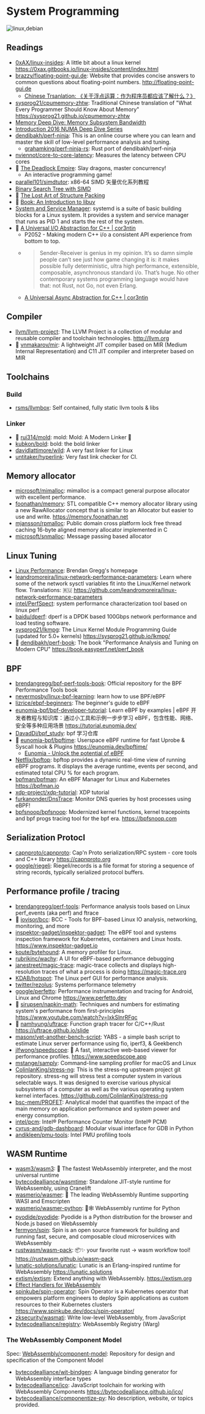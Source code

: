 # System Programming

<picture>
  <source media="(prefers-color-scheme: dark)" srcset="https://skillicons.dev/icons?theme=dark&i=linux,debian">
  <img alt="linux,debian" src="https://skillicons.dev/icons?theme=light&i=linux,debian">
</picture>

## Readings

- [0xAX/linux-insides](https://github.com/0xAX/linux-insides): A little bit about a linux kernel <https://0xax.gitbooks.io/linux-insides/content/index.html>
- [brazzy/floating-point-gui.de](https://github.com/brazzy/floating-point-gui.de): Website that provides concise answers to common questions about floating-point numbers. <http://floating-point-gui.de>
  - [Chinese Trsanlation: 《关于浮点运算：作为程序员都应该了解什么？》](https://github.com/cnrv/floating-point-guide)
- [sysprog21/cpumemory-zhtw](https://github.com/sysprog21/cpumemory-zhtw): Traditional Chinese translation of "What Every Programmer Should Know About Memory" <https://sysprog21.github.io/cpumemory-zhtw>
- [Memory Deep Dive: Memory Subsystem Bandwidth](https://frankdenneman.nl/2015/02/19/memory-deep-dive-memory-subsystem-bandwidth/)
- [Introduction 2016 NUMA Deep Dive Series](https://frankdenneman.nl/2016/07/06/introduction-2016-numa-deep-dive-series/)
- [dendibakh/perf-ninja](https://github.com/dendibakh/perf-ninja): This is an online course where you can learn and master the skill of low-level performance analysis and tuning.
  - [grahamking/perf-ninja-rs](https://github.com/grahamking/perf-ninja-rs): Rust port of dendibakh/perf-ninja
- [nviennot/core-to-core-latency](https://github.com/nviennot/core-to-core-latency): Measures the latency between CPU cores
- 🌟 [The Deadlock Empire](https://deadlockempire.github.io/): Slay dragons, master concurrency!
  - An interactive programming game!
- [parallel101/simdtutor](https://github.com/parallel101/simdtutor): x86-64 SIMD 矢量优化系列教程
- [Binary Search Tree with SIMD](https://clement-jean.github.io/simd_binary_search_tree/)
- 🌟 [The Lost Art of Structure Packing](http://www.catb.org/esr/structure-packing/)
- 🌟 [Book: An Introduction to libuv](https://nikhilm.github.io/uvbook/index.html)
- [System and Service Manager](https://systemd.io/): systemd is a suite of basic building blocks for a Linux system. It provides a system and service manager that runs as PID 1 and starts the rest of the system.
- 🌟 [A Universal I/O Abstraction for C++ | cor3ntin](https://cor3ntin.github.io/posts/iouring/)
  - P2052 - Making modern C++ i/o a consistent API experience from bottom to top.
  - > Sender-Receiver is genius in my opinion. It’s so damn simple people can’t see just how game changing it is: it makes possible fully deterministic, ultra high performance, extensible, composable, asynchronous standard i/o. That’s huge. No other contemporary systems programming language would have that: not Rust, not Go, not even Erlang.
  - [A Universal Async Abstraction for C++ | cor3ntin](https://cor3ntin.github.io/posts/executors/)

## Compiler

- [llvm/llvm-project](https://github.com/llvm/llvm-project): The LLVM Project is a collection of modular and reusable compiler and toolchain technologies. <http://llvm.org>
- 🌟 [vnmakarov/mir](https://github.com/vnmakarov/mir): A lightweight JIT compiler based on MIR (Medium Internal Representation) and C11 JIT compiler and interpreter based on MIR

## Toolchains

### Build

- [rsms/llvmbox](https://github.com/rsms/llvmbox): Self contained, fully static llvm tools & libs

### Linker

- 🌟 [rui314/mold](https://github.com/rui314/mold): mold: Mold: A Modern Linker 🦠
- [kubkon/bold](https://github.com/kubkon/bold): bold: the bold linker
- [davidlattimore/wild](https://github.com/davidlattimore/wild): A very fast linker for Linux
- [untitaker/hyperlink](https://github.com/untitaker/hyperlink): Very fast link checker for CI.

## Memory allocator

- [microsoft/mimalloc](https://github.com/microsoft/mimalloc): mimalloc is a compact general purpose allocator with excellent performance.
- [foonathan/memory](https://github.com/foonathan/memory): STL compatible C++ memory allocator library using a new RawAllocator concept that is similar to an Allocator but easier to use and write. <https://memory.foonathan.net>
- [mjansson/rpmalloc](https://github.com/mjansson/rpmalloc): Public domain cross platform lock free thread caching 16-byte aligned memory allocator implemented in C
- [microsoft/snmalloc](https://github.com/microsoft/snmalloc): Message passing based allocator

## Linux Tuning

- [Linux Performance](https://www.brendangregg.com/linuxperf.html): Brendan Gregg's homepage
- [leandromoreira/linux-network-performance-parameters](https://github.com/leandromoreira/linux-network-performance-parameters): Learn where some of the network sysctl variables fit into the Linux/Kernel network flow. Translations: 🇷🇺 <https://github.com/leandromoreira/linux-network-performance-parameters>
- [intel/PerfSpect](https://github.com/intel/PerfSpect): system performance characterization tool based on linux perf
- [baidu/dperf](https://github.com/baidu/dperf): dperf is a DPDK based 100Gbps network performance and load testing software.
- [sysprog21/lkmpg](https://github.com/sysprog21/lkmpg): The Linux Kernel Module Programming Guide (updated for 5.0+ kernels) <https://sysprog21.github.io/lkmpg/>
- 🌟 [dendibakh/perf-book](https://github.com/dendibakh/perf-book): The book "Performance Analysis and Tuning on Modern CPU" <https://book.easyperf.net/perf_book>

## BPF

- [brendangregg/bpf-perf-tools-book](https://github.com/brendangregg/bpf-perf-tools-book): Official repository for the BPF Performance Tools book
- [nevermosby/linux-bpf-learning](https://github.com/nevermosby/linux-bpf-learning): learn how to use BPF/eBPF
- [lizrice/ebpf-beginners](https://github.com/lizrice/ebpf-beginners): The beginner's guide to eBPF
- [eunomia-bpf/bpf-developer-tutorial](https://github.com/eunomia-bpf/bpf-developer-tutorial): Learn eBPF by examples | eBPF 开发者教程与知识库：通过小工具和示例一步步学习 eBPF，包含性能、网络、安全等多种应用场景 <https://tutorial.eunomia.dev/>
- [DavadDi/bpf_study](https://github.com/DavadDi/bpf_study): bpf 学习仓库
- 🌟 [eunomia-bpf/bpftime](https://github.com/eunomia-bpf/bpftime): Userspace eBPF runtime for fast Uprobe & Syscall hook & Plugins <https://eunomia.dev/bpftime/>
  - [Eunomia - Unlock the potential of eBPF](https://eunomia.dev/)
- [Netflix/bpftop](https://github.com/Netflix/bpftop): bpftop provides a dynamic real-time view of running eBPF programs. It displays the average runtime, events per second, and estimated total CPU % for each program.
- [bpfman/bpfman](https://github.com/bpfman/bpfman): An eBPF Manager for Linux and Kubernetes <https://bpfman.io>
- [xdp-project/xdp-tutorial](https://github.com/xdp-project/xdp-tutorial): XDP tutorial
- [furkanonder/DnsTrace](https://github.com/furkanonder/DnsTrace): Monitor DNS queries by host processes using eBPF!
- [bpfsnoop/bpfsnoop](https://github.com/bpfsnoop/bpfsnoop): Modernized kernel functions, kernel tracepoints and bpf progs tracing tool for the bpf era. <https://bpfsnoop.com>

## Serialization Protocl

- [capnproto/capnproto](https://github.com/capnproto/capnproto): Cap'n Proto serialization/RPC system - core tools and C++ library <https://capnproto.org>
- [google/riegeli](https://github.com/google/riegeli): Riegeli/records is a file format for storing a sequence of string records, typically serialized protocol buffers.

## Performance profile / tracing

- [brendangregg/perf-tools](https://github.com/brendangregg/perf-tools): Performance analysis tools based on Linux perf_events (aka perf) and ftrace
- 🌟 [iovisor/bcc](https://github.com/iovisor/bcc): BCC - Tools for BPF-based Linux IO analysis, networking, monitoring, and more
- [inspektor-gadget/inspektor-gadget](https://github.com/inspektor-gadget/inspektor-gadget): The eBPF tool and systems inspection framework for Kubernetes, containers and Linux hosts. <https://www.inspektor-gadget.io>
- [koute/bytehound](https://github.com/koute/bytehound): A memory profiler for Linux.
- [rubrikinc/wachy](https://github.com/rubrikinc/wachy): A UI for eBPF-based performance debugging
- [janestreet/magic-trace](https://github.com/janestreet/magic-trace): magic-trace collects and displays high-resolution traces of what a process is doing <https://magic-trace.org>
- [KDAB/hotspot](https://github.com/KDAB/hotspot): The Linux perf GUI for performance analysis.
- [twitter/rezolus](https://github.com/twitter/rezolus): Systems performance telemetry
- [google/perfetto](https://github.com/google/perfetto): Performance instrumentation and tracing for Android, Linux and Chrome <https://www.perfetto.dev>
- 🌟 [sirupsen/napkin-math](https://github.com/sirupsen/napkin-math): Techniques and numbers for estimating system's performance from first-principles <https://www.youtube.com/watch?v=IxkSlnrRFqc>
- 🌟 [namhyung/uftrace](https://github.com/namhyung/uftrace): Function graph tracer for C/C++/Rust <https://uftrace.github.io/slide>
- [masonr/yet-another-bench-script](https://github.com/masonr/yet-another-bench-script): YABS - a simple bash script to estimate Linux server performance using fio, iperf3, & Geekbench
- [jlfwong/speedscope](https://github.com/jlfwong/speedscope): 🔬 A fast, interactive web-based viewer for performance profiles. <https://www.speedscope.app>
- [mstange/samply](https://github.com/mstange/samply): Command-line sampling profiler for macOS and Linux
- [ColinIanKing/stress-ng](https://github.com/ColinIanKing/stress-ng): This is the stress-ng upstream project git repository. stress-ng will stress test a computer system in various selectable ways. It was designed to exercise various physical subsystems of a computer as well as the various operating system kernel interfaces. <https://github.com/ColinIanKing/stress-ng>
- [bsc-mem/PROFET](https://github.com/bsc-mem/PROFET): Analytical model that quantifies the impact of the main memory on application performance and system power and energy consumption.
- [intel/pcm](https://github.com/intel/pcm): Intel® Performance Counter Monitor (Intel® PCM)
- [cyrus-and/gdb-dashboard](https://github.com/cyrus-and/gdb-dashboard): Modular visual interface for GDB in Python
- [andikleen/pmu-tools](https://github.com/andikleen/pmu-tools): Intel PMU profiling tools

## WASM Runtime

- [wasm3/wasm3](https://github.com/wasm3/wasm3): 🚀 The fastest WebAssembly interpreter, and the most universal runtime
- [bytecodealliance/wasmtime](https://github.com/bytecodealliance/wasmtime): Standalone JIT-style runtime for WebAssembly, using Cranelift
- [wasmerio/wasmer](https://github.com/wasmerio/wasmer): 🚀 The leading WebAssembly Runtime supporting WASI and Emscripten
- [wasmerio/wasmer-python](https://github.com/wasmerio/wasmer-python): 🐍🕸 WebAssembly runtime for Python
- [pyodide/pyodide](https://github.com/pyodide/pyodide): Pyodide is a Python distribution for the browser and Node.js based on WebAssembly
- [fermyon/spin](https://github.com/fermyon/spin): Spin is an open source framework for building and running fast, secure, and composable cloud microservices with WebAssembly
- [rustwasm/wasm-pack](https://github.com/rustwasm/wasm-pack): 📦✨ your favorite rust -> wasm workflow tool! <https://rustwasm.github.io/wasm-pack>
- [lunatic-solutions/lunatic](https://github.com/lunatic-solutions/lunatic): Lunatic is an Erlang-inspired runtime for WebAssembly <https://lunatic.solutions>
- [extism/extism](https://github.com/extism/extism): Extend anything with WebAssembly. <https://extism.org>
- [Effect Handlers for WebAssembly](https://wasmfx.dev/)
- [spinkube/spin-operator](https://github.com/spinkube/spin-operator): Spin Operator is a Kubernetes operator that empowers platform engineers to deploy Spin applications as custom resources to their Kubernetes clusters <https://www.spinkube.dev/docs/spin-operator/>
- [zksecurity/wasmati](https://github.com/zksecurity/wasmati): Write low-level WebAssembly, from JavaScript
- [bytecodealliance/registry](https://github.com/bytecodealliance/registry): WebAssembly Registry (Warg)

### The WebAssembly Component Model

Spec: [WebAssembly/component-model](https://github.com/WebAssembly/component-model): Repository for design and specification of the Component Model

- [bytecodealliance/wit-bindgen](https://github.com/bytecodealliance/wit-bindgen): A language binding generator for WebAssembly interface types
- [bytecodealliance/jco](https://github.com/bytecodealliance/jco): JavaScript toolchain for working with WebAssembly Components <https://bytecodealliance.github.io/jco/>
- [bytecodealliance/componentize-py](https://github.com/bytecodealliance/componentize-py): No description, website, or topics provided.

